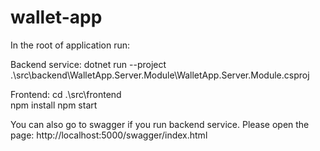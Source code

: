 # wallet-app

In the root of application run:

Backend service:
dotnet run --project .\src\backend\WalletApp.Server.Module\WalletApp.Server.Module.csproj

Frontend:
cd .\src\frontend\
npm install
npm start 

You can also go to swagger if you run backend service. Please open the page:
http://localhost:5000/swagger/index.html